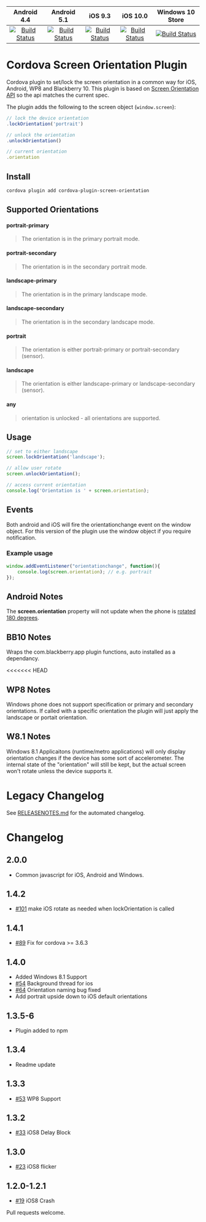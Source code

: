 <!--
# license: Licensed to the Apache Software Foundation (ASF) under one
#         or more contributor license agreements.  See the NOTICE file
#         distributed with this work for additional information
#         regarding copyright ownership.  The ASF licenses this file
#         to you under the Apache License, Version 2.0 (the
#         "License"); you may not use this file except in compliance
#         with the License.  You may obtain a copy of the License at
#
#           http://www.apache.org/licenses/LICENSE-2.0
#
#         Unless required by applicable law or agreed to in writing,
#         software distributed under the License is distributed on an
#         "AS IS" BASIS, WITHOUT WARRANTIES OR CONDITIONS OF ANY
#         KIND, either express or implied.  See the License for the
#         specific language governing permissions and limitations
#         under the License.
-->

|Android 4.4|Android 5.1|iOS 9.3|iOS 10.0|Windows 10 Store|
|:-:|:-:|:-:|:-:|:-:|
|[![Build Status](http://cordova-ci.cloudapp.net:8080/buildStatus/icon?job=cordova-periodic-build/PLATFORM=android-4.4,PLUGIN=cordova-plugin-screen-orientation)](http://cordova-ci.cloudapp.net:8080/job/cordova-periodic-build/PLATFORM=android-4.4,PLUGIN=cordova-plugin-screen-orientation/)|[![Build Status](http://cordova-ci.cloudapp.net:8080/buildStatus/icon?job=cordova-periodic-build/PLATFORM=android-5.1,PLUGIN=cordova-plugin-screen-orientation)](http://cordova-ci.cloudapp.net:8080/job/cordova-periodic-build/PLATFORM=android-5.1,PLUGIN=cordova-plugin-screen-orientation/)|[![Build Status](http://cordova-ci.cloudapp.net:8080/buildStatus/icon?job=cordova-periodic-build/PLATFORM=ios-9.3,PLUGIN=cordova-plugin-screen-orientation)](http://cordova-ci.cloudapp.net:8080/job/cordova-periodic-build/PLATFORM=ios-9.3,PLUGIN=cordova-plugin-screen-orientation/)|[![Build Status](http://cordova-ci.cloudapp.net:8080/buildStatus/icon?job=cordova-periodic-build/PLATFORM=ios-10.0,PLUGIN=cordova-plugin-screen-orientation)](http://cordova-ci.cloudapp.net:8080/job/cordova-periodic-build/PLATFORM=ios-10.0,PLUGIN=cordova-plugin-screen-orientation/)|[![Build Status](http://cordova-ci.cloudapp.net:8080/buildStatus/icon?job=cordova-periodic-build/PLATFORM=windows-10-store,PLUGIN=cordova-plugin-screen-orientation)](http://cordova-ci.cloudapp.net:8080/job/cordova-periodic-build/PLATFORM=windows-10-store,PLUGIN=cordova-plugin-screen-orientation/)|

# Cordova Screen Orientation Plugin

Cordova plugin to set/lock the screen orientation in a common way for iOS, Android, WP8 and Blackberry 10.  This plugin is based on [Screen Orientation API](http://www.w3.org/TR/screen-orientation/) so the api matches the current spec.

The plugin adds the following to the screen object (`window.screen`):

```js
// lock the device orientation
.lockOrientation('portrait')

// unlock the orientation
.unlockOrientation()

// current orientation
.orientation
```

## Install


```bash
cordova plugin add cordova-plugin-screen-orientation
```

## Supported Orientations

#### portrait-primary
> The orientation is in the primary portrait mode.

#### portrait-secondary
> The orientation is in the secondary portrait mode.

#### landscape-primary
> The orientation is in the primary landscape mode.

#### landscape-secondary
> The orientation is in the secondary landscape mode.

#### portrait
> The orientation is either portrait-primary or portrait-secondary (sensor).

#### landscape
> The orientation is either landscape-primary or landscape-secondary (sensor).

#### any
>  orientation is  unlocked - all orientations are supported.

## Usage

```js
// set to either landscape
screen.lockOrientation('landscape');

// allow user rotate
screen.unlockOrientation();

// access current orientation
console.log('Orientation is ' + screen.orientation);
```

## Events

Both android and iOS will fire the orientationchange event on the window object.
For this version of the plugin use the window object if you require notification.


### Example usage

```js
window.addEventListener("orientationchange", function(){
    console.log(screen.orientation); // e.g. portrait
});
```

## Android Notes

The __screen.orientation__ property will not update when the phone is [rotated 180 degrees](http://www.quirksmode.org/dom/events/orientationchange.html).

## BB10 Notes

Wraps the com.blackberry.app plugin functions, auto installed as a dependancy.

<<<<<<< HEAD
## WP8 Notes

Windows phone does not support specification or primary and secondary orientations.  If called with a specific orientation the plugin will just apply the landscape or portait orientation.

## W8.1 Notes

Windows 8.1 Applicaitons (runtime/metro applications) will only display orientation changes if the device has some sort of accelerometer.  The internal state of the "orientation" will still be kept, but the actual screen won't rotate unless the device supports it.

# Legacy Changelog

See [RELEASENOTES.md](RELEASENOTES.md) for the automated changelog.

# Changelog

## 2.0.0
* Common javascript for iOS, Android and Windows.

## 1.4.2
* [#101](https://github.com/gbenvenuti/cordova-plugin-screen-orientation/pull/101) make iOS rotate as needed when lockOrientation is called

## 1.4.1
* [#89](https://github.com/gbenvenuti/cordova-plugin-screen-orientation/pull/89) Fix for cordova >= 3.6.3

## 1.4.0
* Added Windows 8.1 Support
* [#54](https://github.com/gbenvenuti/cordova-plugin-screen-orientation/pull/54) Background thread for ios
* [#64](https://github.com/gbenvenuti/cordova-plugin-screen-orientation/pull/64) Orientation naming bug fixed
* Add portrait upside down to iOS default orientations

## 1.3.5-6
* Plugin added to npm

## 1.3.4
* Readme update

## 1.3.3
* [#53](https://github.com/gbenvenuti/cordova-plugin-screen-orientation/pull/53) WP8 Support

## 1.3.2

* [#33](https://github.com/gbenvenuti/cordova-plugin-screen-orientation/issues/33) iOS8 Delay Block

## 1.3.0

* [#23](https://github.com/gbenvenuti/cordova-plugin-screen-orientation/issues/23) iOS8 flicker

## 1.2.0-1.2.1

* [#19](https://github.com/gbenvenuti/cordova-plugin-screen-orientation/issues/19) iOS8 Crash



Pull requests welcome.
